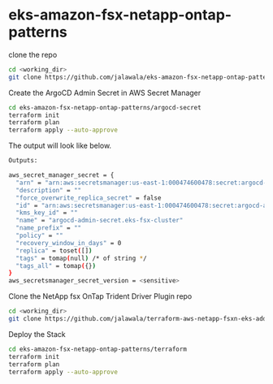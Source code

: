 # eks-amazon-fsx-netapp-ontap-patterns

clone the repo

```bash
cd <working_dir>
git clone https://github.com/jalawala/eks-amazon-fsx-netapp-ontap-patterns.git
```

Create the ArgoCD Admin Secret in AWS Secret Manager

```bash
cd eks-amazon-fsx-netapp-ontap-patterns/argocd-secret
terraform init
terraform plan
terraform apply --auto-approve
```

The output will look like below.

```bash
Outputs:

aws_secret_manager_secret = {
  "arn" = "arn:aws:secretsmanager:us-east-1:000474600478:secret:argocd-admin-secret.eks-fsx-cluster-Xlw3Ll"
  "description" = ""
  "force_overwrite_replica_secret" = false
  "id" = "arn:aws:secretsmanager:us-east-1:000474600478:secret:argocd-admin-secret.eks-fsx-cluster-Xlw3Ll"
  "kms_key_id" = ""
  "name" = "argocd-admin-secret.eks-fsx-cluster"
  "name_prefix" = ""
  "policy" = ""
  "recovery_window_in_days" = 0
  "replica" = toset([])
  "tags" = tomap(null) /* of string */
  "tags_all" = tomap({})
}
aws_secretsmanager_secret_version = <sensitive>
```

Clone the NetApp fsx OnTap Trident Driver Plugin repo

```bash
cd <working_dir>
git clone https://github.com/jalawala/terraform-aws-netapp-fsxn-eks-addon.git
```

Deploy the Stack

```bash
cd eks-amazon-fsx-netapp-ontap-patterns/terraform
terraform init
terraform plan
terraform apply --auto-approve
```

